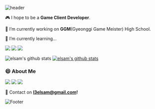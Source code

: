 ![header](https://capsule-render.vercel.app/api?type=Waving&color=timeGradient&height=200&section=header&text=Hi,%20I'm%20YeEun%20Oh%20(Elsam)%20👋&animation=fadeIn&fontSize=50&fontColor=314200)
<p>
  
  🎮  I hope to be a **Game Client Developer**.

  🔭 I’m currently working on **GGM**(Gyeonggi Game Meister) High School.
  
  🌱 I’m currently learning...
  
<img src="https://img.shields.io/badge/Unity-222324?style=for-the-badge&logo=Unity&logoColor=white"> <img src="https://img.shields.io/badge/C++-00599C?style=for-the-badge&logo=c%2B%2B&&logoColor=white"> <img src="https://img.shields.io/badge/C%23-239120?style=for-the-badge&logo=CSharp&logoColor=white">
</p>

![elsam's github stats](https://github-readme-stats.vercel.app/api?username=elsam0104&show_icons=true&theme=dracula&bg_color=DEG,5F0C0E,4C1A22)
[![elsam's github stats](https://github-readme-stats.vercel.app/api/top-langs/?username=elsam0104&show_icons=true?&theme=dracula&bg_color=DEG,4C1A22,A58788&hide_border=true&layout=compact)](https://github.com/elsam0104)



### 😄 About Me

<a href="http://ggm.gondr.net/user/profile/29"><img src="https://img.shields.io/badge/Portfolio-222324?style=for-the-badge"></a>
<a href="https://energetic-tumble-4ad.notion.site/789fbe425f9c4165930ad4c90dffbe1f"><img src="https://img.shields.io/badge/My%20Notion-FECC00?style=for-the-badge&logo=Notion&logoColor=black"></a>
<a href="https://mail.google.com/mail/u/0/?tab=rm&ogbl#inbox?compose=CllgCKHRMTQcttWNCSPbsJzQXxcVxDkTPJqzFvvTfmpFQHWbhtHzQWJngLMHVvMMkRjzqNlGwjq"><img src="https://img.shields.io/badge/Gmail-EA4335?style=for-the-badge&logo=Gmail&logoColor=white"></a>
<br>

📧 Contact on **l3elsam@gmail.com!**

![Footer](https://capsule-render.vercel.app/api?type=waving&color=timeGradient&height=200&section=footer&text=Thank%20You%20for%20Coming!&animation=twinkling&fontSize=50&fontColor=314200)


<!--
**elsam0104/elsam0104** is a ✨ _special_ ✨ repository because its `README.md` (this file) appears on your GitHub profile.

Here are some ideas to get you started:

- 🔭 I’m currently working on ...
- 🌱 I’m currently learning ...
- 👯 I’m looking to collaborate on ...
- 🤔 I’m looking for help with ...
- 💬 Ask me about ...
- 📫 How to reach me: ...
- 😄 Pronouns: ...
- ⚡ Fun fact: ...
-->
